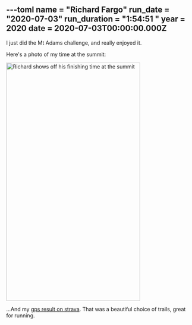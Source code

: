 ---toml
name = "Richard Fargo"
run_date = "2020-07-03"
run_duration = "1:54:51 "
year = 2020
date = 2020-07-03T00:00:00.000Z
---

<p>I just did the Mt Adams challenge, and really enjoyed it.</p>

<p>Here's a photo of my time at the summit:</p>

<img src="/images/uploads/fargo.jpg" width="360" height="640" alt="Richard shows off his finishing time at the summit" class="img-fluid">

<p>...And my <a href="https://strava.app.link/7up0gfTcO7">gps result on strava</a>. That was a beautiful choice of trails, great for running.</p>



